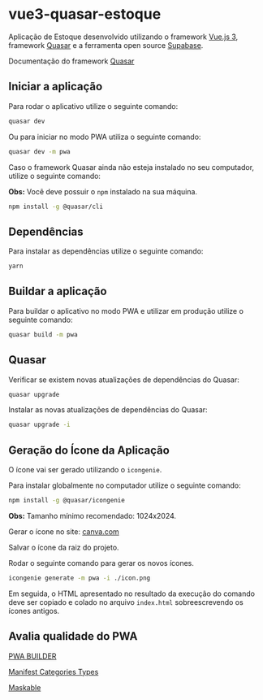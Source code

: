 # vue3-quasar-estoque

Aplicação de Estoque desenvolvido utilizando o framework [Vue.js 3](https://vuejs.org/), framework [Quasar](https://quasar.dev/) e a ferramenta open source [Supabase](https://supabase.com/).

Documentação do framework [Quasar](https://quasar.dev/vue-components/)

## Iniciar a aplicação

Para rodar o aplicativo utilize o seguinte comando:

```bash
quasar dev
```

Ou para iniciar no modo PWA utiliza o seguinte comando:

```bash
quasar dev -m pwa
```

Caso o framework Quasar ainda não esteja instalado no seu computador, utilize o seguinte comando:

**Obs:** Você deve possuir o `npm` instalado na sua máquina.

```bash
npm install -g @quasar/cli
```

## Dependências

Para instalar as dependências utilize o seguinte comando:

```bash
yarn
```

## Buildar a aplicação

Para buildar o aplicativo no modo PWA e utilizar em produção utilize o seguinte comando:

```bash
quasar build -m pwa
```

## Quasar

Verificar se existem novas atualizações de dependências do Quasar:

```bash
quasar upgrade
```

Instalar as novas atualizações de dependências do Quasar:

```bash
quasar upgrade -i
```

## Geração do Ícone da Aplicação

O ícone vai ser gerado utilizando o `icongenie`.

Para instalar globalmente no computador utilize o seguinte comando:

```bash
npm install -g @quasar/icongenie
```

**Obs:** Tamanho mínimo recomendado: 1024x2024.

Gerar o ícone no site: [canva.com](canva.com)

Salvar o ícone da raiz do projeto.

Rodar o seguinte comando para gerar os novos ícones.

```bash
icongenie generate -m pwa -i ./icon.png
```

Em seguida, o HTML apresentado no resultado da execução do comando deve ser copiado e colado no arquivo `index.html` sobreescrevendo os ícones antigos.

## Avalia qualidade do PWA

[PWA BUILDER](https://www.pwabuilder.com/)

[Manifest Categories Types](https://github.com/w3c/manifest/wiki/Categories)

[Maskable](https://maskable.app/editor)
